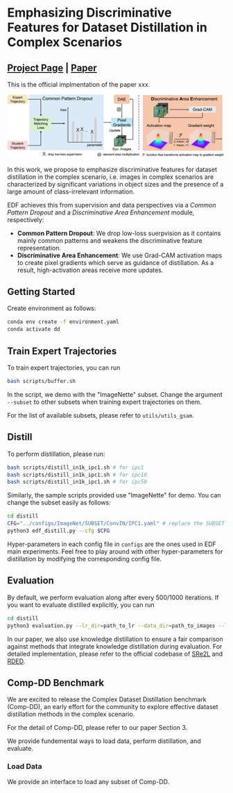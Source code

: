 # Emphasizing Discriminative Features for Dataset Distillation in Complex Scenarios

## [Project Page]() | [Paper]()

This is the official implmentation of the paper xxx.

![workflow](README.assets/workflow.png)

In this work, we propose to emphasize discriminative features for dataset distillation in the complex scenario, i.e. images in complex scenarios are characterized by significant variations in object sizes and the presence of a large amount of class-irrelevant information.

EDF achieves this from supervision and data perspectives via a *Common Pattern Dropout* and a *Discriminative Area Enhancement* module, respectively:

- **Common Pattern Dropout**: We drop low-loss suerpvision as it contains mainly common patterns and weakens the discriminative feature representation.
- **Discriminative Area Enhancement**: We use Grad-CAM activation maps to create pixel gradients which serve as guidance of distillation. As a result, high-activation areas receive more updates.

## Getting Started

Create environment as follows:

```bash
conda env create -f environment.yaml
conda activate dd
```

## Train Expert Trajectories

To train expert trajectories, you can run

```bash
bash scripts/buffer.sh
```

In the script, we demo with the "ImageNette" subset.  Change the argument `--subset` to other subsets when training expert trajectories on them.

For the list of available subsets, please refer to `utils/utils_gsam`.

## Distill

To perform distillation, please run:

```bash
bash scripts/distill_in1k_ipc1.sh # for ipc1
bash scripts/distill_in1k_ipc1.sh # for ipc10
bash scripts/distill_in1k_ipc1.sh # for ipc50
```

Similarly, the sample scripts provided use "ImageNette" for demo. You can change the subset easily as follows:

```bash
cd distill
CFG="../configs/ImageNet/SUBSET/ConvIN/IPC1.yaml" # replace the SUBSET with the one you want to distill
python3 edf_distill.py --cfg $CFG
```

Hyper-parameters in each config file in `configs` are the ones used in EDF main experiments. Feel free to play around with other hyper-parameters for distillation by modifying the corresponding config file.

## Evaluation

By default, we perform evaluation along after every 500/1000 iterations. If you want to evaluate distilled explicitly, you can run

```bash
cd distill
python3 evaluation.py --lr_dir=path_to_lr --data_dir=path_to_images --label_dir=path_to_labels
```

In our paper, we also use knowledge distillation to ensure a fair comparison against methods that integrate knowledge distillation during evaluation. For detailed implementation, please refer to the official codebase of [SRe2L](https://github.com/VILA-Lab/SRe2L.git) and [RDED](https://github.com/LINs-lab/RDED.git).

## Comp-DD Benchmark

We are excited to release the Complex Dataset Distillation benchmark (Comp-DD), an early effort for the community to explore effective dataset distillation methods in the complex scenario.

For the detail of Comp-DD, please refer to our paper Section 3.

We provide fundemental ways to load data, perform distillation, and evaluate.

### Load Data

We provide an interface to load any subset of Comp-DD.

